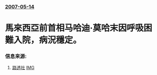 ### [2007-05-14](/news/2007/05/14/index.md)

##### 
# 馬來西亞前首相马哈迪·莫哈末因呼吸困難入院，病況穩定。




### 信息来源:

1. [路透社](https://archive.is/20130105182458/http://hk.news.yahoo.com/070515/3/27f9x.html) [IMG](https://archive.is/FiYuc/3d1cc65be321e301b4b68e535021c3766e13a99b/scr.png)
